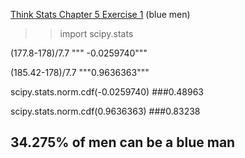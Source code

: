 [Think Stats Chapter 5 Exercise 1](http://greenteapress.com/thinkstats2/html/thinkstats2006.html#toc50) (blue men)

>> import scipy.stats

    
   (177.8-178)/7.7 
""" -0.0259740"""

(185.42-178)/7.7 
"""0.9636363"""


scipy.stats.norm.cdf(-0.0259740)  ###0.48963
 
scipy.stats.norm.cdf(0.9636363)  ###0.83238

## 34.275% of men can be a blue man 

